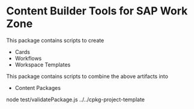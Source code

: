 # Content Builder Tools for SAP Work Zone

This package contains scripts to create
- Cards
- Workflows
- Workspace Templates

This package contains scripts to combine the above artifacts into
- Content Packages

node test/validatePackage.js ../../cpkg-project-template




